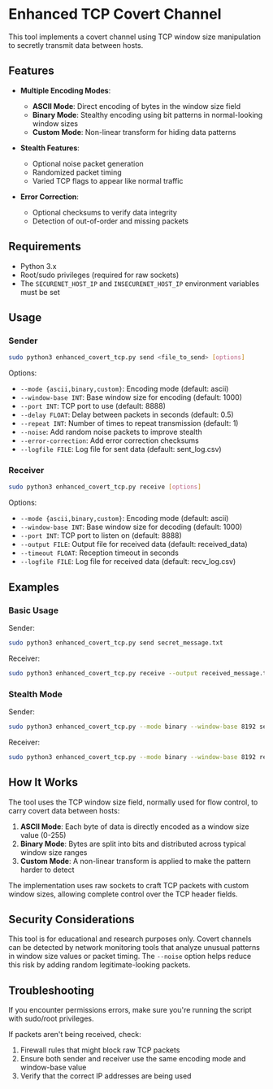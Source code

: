# Enhanced TCP Covert Channel

This tool implements a covert channel using TCP window size manipulation to secretly transmit data between hosts.

## Features

- **Multiple Encoding Modes**:
  - **ASCII Mode**: Direct encoding of bytes in the window size field
  - **Binary Mode**: Stealthy encoding using bit patterns in normal-looking window sizes
  - **Custom Mode**: Non-linear transform for hiding data patterns

- **Stealth Features**:
  - Optional noise packet generation
  - Randomized packet timing
  - Varied TCP flags to appear like normal traffic

- **Error Correction**:
  - Optional checksums to verify data integrity
  - Detection of out-of-order and missing packets

## Requirements

- Python 3.x
- Root/sudo privileges (required for raw sockets)
- The `SECURENET_HOST_IP` and `INSECURENET_HOST_IP` environment variables must be set

## Usage

### Sender

```bash
sudo python3 enhanced_covert_tcp.py send <file_to_send> [options]
```

Options:
- `--mode {ascii,binary,custom}`: Encoding mode (default: ascii)
- `--window-base INT`: Base window size for encoding (default: 1000)
- `--port INT`: TCP port to use (default: 8888)
- `--delay FLOAT`: Delay between packets in seconds (default: 0.5)
- `--repeat INT`: Number of times to repeat transmission (default: 1)
- `--noise`: Add random noise packets to improve stealth
- `--error-correction`: Add error correction checksums
- `--logfile FILE`: Log file for sent data (default: sent_log.csv)

### Receiver

```bash
sudo python3 enhanced_covert_tcp.py receive [options]
```

Options:
- `--mode {ascii,binary,custom}`: Encoding mode (default: ascii)
- `--window-base INT`: Base window size for decoding (default: 1000)
- `--port INT`: TCP port to listen on (default: 8888)
- `--output FILE`: Output file for received data (default: received_data)
- `--timeout FLOAT`: Reception timeout in seconds
- `--logfile FILE`: Log file for received data (default: recv_log.csv)

## Examples

### Basic Usage

Sender:
```bash
sudo python3 enhanced_covert_tcp.py send secret_message.txt
```

Receiver:
```bash
sudo python3 enhanced_covert_tcp.py receive --output received_message.txt
```

### Stealth Mode

Sender:
```bash
sudo python3 enhanced_covert_tcp.py --mode binary --window-base 8192 send secret_message.txt --noise --error-correction --delay 0.3
```

Receiver:
```bash
sudo python3 enhanced_covert_tcp.py --mode binary --window-base 8192 receive --output received_message.txt
```

## How It Works

The tool uses the TCP window size field, normally used for flow control, to carry covert data between hosts:

1. **ASCII Mode**: Each byte of data is directly encoded as a window size value (0-255)
2. **Binary Mode**: Bytes are split into bits and distributed across typical window size ranges
3. **Custom Mode**: A non-linear transform is applied to make the pattern harder to detect

The implementation uses raw sockets to craft TCP packets with custom window sizes, allowing complete control over the TCP header fields.

## Security Considerations

This tool is for educational and research purposes only. Covert channels can be detected by network monitoring tools that analyze unusual patterns in window size values or packet timing. The `--noise` option helps reduce this risk by adding random legitimate-looking packets.

## Troubleshooting

If you encounter permissions errors, make sure you're running the script with sudo/root privileges.

If packets aren't being received, check:
1. Firewall rules that might block raw TCP packets
2. Ensure both sender and receiver use the same encoding mode and window-base value
3. Verify that the correct IP addresses are being used 